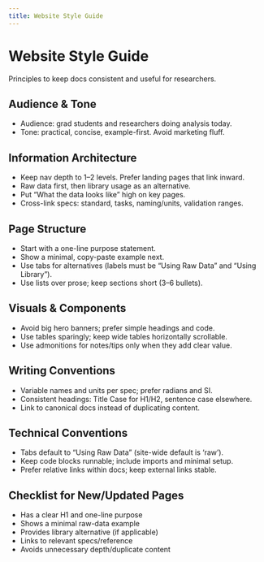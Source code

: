 ```yaml
---
title: Website Style Guide
---
```


# Website Style Guide

Principles to keep docs consistent and useful for researchers.

## Audience & Tone
- Audience: grad students and researchers doing analysis today.
- Tone: practical, concise, example-first. Avoid marketing fluff.

## Information Architecture
- Keep nav depth to 1–2 levels. Prefer landing pages that link inward.
- Raw data first, then library usage as an alternative.
- Put “What the data looks like” high on key pages.
- Cross-link specs: standard, tasks, naming/units, validation ranges.

## Page Structure
- Start with a one-line purpose statement.
- Show a minimal, copy-paste example next.
- Use tabs for alternatives (labels must be “Using Raw Data” and “Using Library”).
- Use lists over prose; keep sections short (3–6 bullets).

## Visuals & Components
- Avoid big hero banners; prefer simple headings and code.
- Use tables sparingly; keep wide tables horizontally scrollable.
- Use admonitions for notes/tips only when they add clear value.

## Writing Conventions
- Variable names and units per spec; prefer radians and SI.
- Consistent headings: Title Case for H1/H2, sentence case elsewhere.
- Link to canonical docs instead of duplicating content.

## Technical Conventions
- Tabs default to “Using Raw Data” (site-wide default is ‘raw’).
- Keep code blocks runnable; include imports and minimal setup.
- Prefer relative links within docs; keep external links stable.

## Checklist for New/Updated Pages
- Has a clear H1 and one-line purpose
- Shows a minimal raw-data example
- Provides library alternative (if applicable)
- Links to relevant specs/reference
- Avoids unnecessary depth/duplicate content

